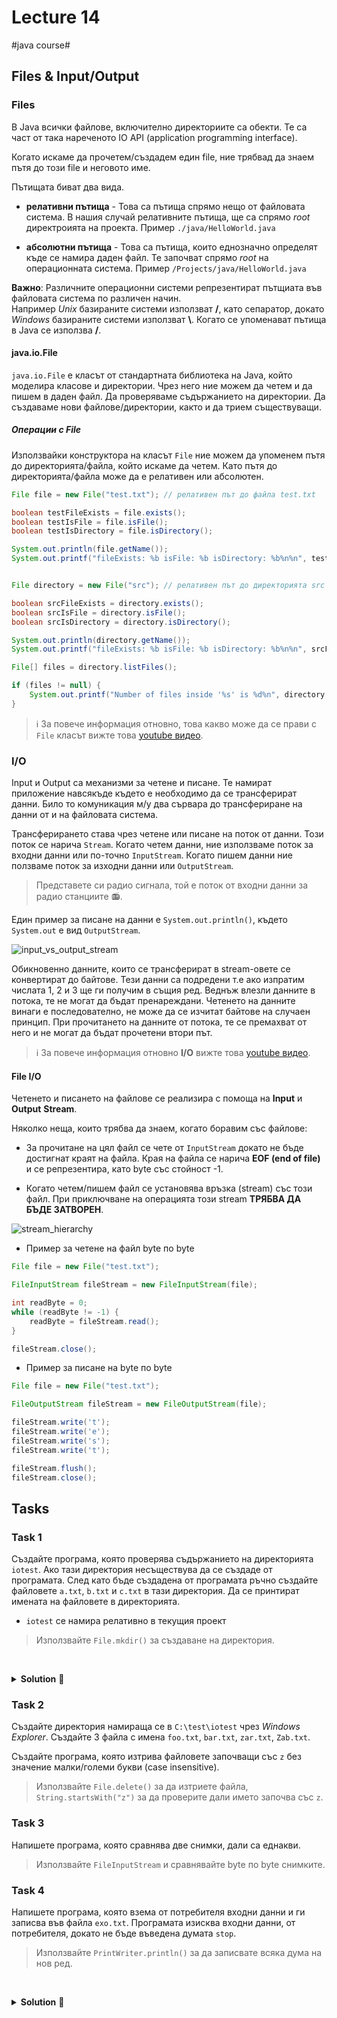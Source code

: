 # Lecture 14
#java course#

## Files & Input/Output

### Files

В Java всички файлове, включително директориите са обекти. Те са част от така нареченото
IO API (application programming interface). 

Когато искаме да прочетем/създадем един file, ние трябвад да знаем пътя до този file и неговото име.

Пътищата биват два вида.

- **релативни пътища** - Това са пътища спрямо нещо от файловата система. В нашия случай релативните пътища, ще са 
спрямо *root* директроията на проекта. Пример `./java/HelloWorld.java` 

- **абсолютни пътища** - Това са пътища, които еднозначно определят къде се намира даден файл. Те започват спрямо 
*root* на операционната система. Пример `/Projects/java/HelloWorld.java`

**Важно**: Различните операционни системи репрезентират пътщиата във файловата система по различен начин.  
Например *Unix* базираните системи използват **/**, като сепаратор, докато *Windows* базираните
системи използват **\\**. Когато се упоменават пътища в Java се използва **/**. 

#### java.io.File

`java.io.File` е класът от стандартната библиотека на Java, който моделира класове и директории. 
Чрез него ние можем да четем и да пишем в даден файл. Да проверяваме съдържанието на директории. 
Да създаваме нови файлове/директории, както и да трием съществуващи.

##### Операции с File

Използвайки конструктора на класът `File` ние можем да упоменем пътя до директорията/файла, който искаме да четем.
Като пътя до директорията/файла може да е релативен или абсолютен.

```java
File file = new File("test.txt"); // релативен път до файла test.txt

boolean testFileExists = file.exists();
boolean testIsFile = file.isFile();
boolean testIsDirectory = file.isDirectory();

System.out.println(file.getName());
System.out.printf("fileExists: %b isFile: %b isDirectory: %b%n%n", testFileExists, testIsFile, testIsDirectory);


File directory = new File("src"); // релативен път до директорията src

boolean srcFileExists = directory.exists();
boolean srcIsFile = directory.isFile();
boolean srcIsDirectory = directory.isDirectory();

System.out.println(directory.getName());
System.out.printf("fileExists: %b isFile: %b isDirectory: %b%n%n", srcFileExists, srcIsFile, srcIsDirectory);

File[] files = directory.listFiles();

if (files != null) {
    System.out.printf("Number of files inside '%s' is %d%n", directory.getName(), files.length);
}
```

> ℹ️ За повече информация отновно, това какво може да се прави с `File` класът 
вижте това [youtube видео](https://www.youtube.com/watch?v=o9F73FU2vzs).

### I/O

Input и Output са механизми за четене и писане. Те намират приложение навсякъде където е необходимо да се трансферират
данни. Било то комуникация м/у два сървара до трансфериране на данни от и на файловата система.

Трансферирането става чрез четене или писане на поток от данни. Този поток се нарича `Stream`. Когато четем данни,
ние използваме поток за входни данни или по-точно `InputStream`. Когато пишем данни ние ползваме поток за изходни данни
или `OutputStream`.

> Представете си радио сигнала, той е поток от входни данни за радио станциите 📻.

Един пример за писане на данни е `System.out.println()`, където `System.out` е вид `OutputStream`.

![input_vs_output_stream](https://www.oreilly.com/library/view/learning-java-4th/9781449372477/httpatomoreillycomsourceoreillyimages1707641.png)

Обикновенно данните, които се трансферират в stream-овете се конвертират до байтове. Тези данни са подредени т.е ако
изпратим числата 1, 2 и 3 ще ги получим в същия ред. Веднъж влезли данните в потока, те не могат да бъдат пренареждани.
Четенето на данните винаги е последователно, не може да се изчитат байтове на случаен принцип. 
При прочитането на данните от потока, те се премахват от него и не могат да бъдат прочетени втори път.

> ℹ️ За повече информация отновно **I/O** вижте това [youtube видео](https://www.youtube.com/watch?v=D_WDuwnaobg&t=558s).

#### File I/O

Четенето и писането на файлове се реализира с помоща на **Input** и **Output** **Stream**.

Няколко неща, които трябва да знаем, когато боравим със файлове:

- За прочитане на цял файл се чете от `InputStream` докато не бъде достигнат краят на файла. Края на файла се нарича 
**EOF (end of file)** и се репрезентира, като byte със стойност -1.

- Когато четем/пишем файл се установява връзка (stream) със този файл. При приключване на операцията този stream 
**ТРЯБВА ДА БЪДЕ ЗАТВОРЕН**.

![stream_hierarchy](https://www.tutorialspoint.com/java/images/file_io.jpg)

- Пример за четене на файл byte по byte

```java
File file = new File("test.txt");

FileInputStream fileStream = new FileInputStream(file);

int readByte = 0;
while (readByte != -1) {
    readByte = fileStream.read();
}

fileStream.close();
```

- Пример за писане на byte по byte

```java
File file = new File("test.txt");

FileOutputStream fileStream = new FileOutputStream(file);

fileStream.write('t');
fileStream.write('e');
fileStream.write('s');
fileStream.write('t');

fileStream.flush();
fileStream.close();
```

## Tasks

### Task 1

Създайте програма, която проверява съдържанието на директорията `iotest`.
Ако тази директория несъществува да се създаде от програмата.
След като бъде създадена от програмата ръчно създайте файловете `a.txt`, `b.txt` и `c.txt` в тази директория.
Да се принтират имената на файловете в директорията.

- `iotest` се намира релативно в текущия проект

> Използвайте `File.mkdir()` за създаване на директория. 

<br/><details><summary><b>Solution</b> 👀</summary> 
<p>

```java
import java.io.File;

public class Task1 {

    public static void main(String[] args) {
        File file = new File("iotest");

        if (!file.exists()) {
            file.mkdir();
        }

        for (String name : file.list()) {
            System.out.println(name);
        }
    }
}
```

</p>
</details>

### Task 2

Създайте директория намираща се в `C:\test\iotest` чрез *Windows Explorer*. 
Създайте 3 файла с имена `foo.txt`, `bar.txt`, `zar.txt`, `Zab.txt`.

Създайте програма, която изтрива файловете започващи със `z` без значение малки/големи букви (case insensitive).

> Използвайте `File.delete()` за да изтриете файла, `String.startsWith("z")` за да проверите дали името започва със `z`.

### Task 3

Напишете програма, която сравнява две снимки, дали са еднакви.

> Използвайте `FileInputStream` и сравнявайте byte по byte снимките.

### Task 4

Напишете програма, която взема от потребителя входни данни и ги записва във файла `exo.txt`.
Програмата изисква входни данни, от потребителя, докато не бъде въведена думата `stop`.

> Използвайте `PrintWriter.println()` за да записвате всяка дума на нов ред.

<br/><details><summary><b>Solution</b> 👀</summary> 
<p>

```java
import java.io.File;
import java.io.IOException;
import java.io.PrintWriter;
import java.util.ArrayList;
import java.util.List;
import java.util.Scanner;

public class WriteDemo {

    public static void main(String[] args) throws IOException {
        Scanner scanner = new Scanner(System.in);

        List<String> data = new ArrayList<>();
        while (true) {

            System.out.print("Въведете текст: ");
            String input = scanner.nextLine();

            if ("stop".equalsIgnoreCase(input)) {
                break;
            }

            data.add(input);
        }

        File createdFile = createFile("echo.txt");

        PrintWriter writer = new PrintWriter(createdFile);

        for (String eachData : data) {
            writer.println(eachData);
        }

        writer.flush();
        writer.close();

        System.out.println("Проверете съдържанеието на echo.txt");
    }

    private static File createFile(String name) {
        File myFile = new File(name);

        try {
            myFile.createNewFile();
            return myFile;
        } catch (IOException e) {
            throw new RuntimeException("There was an error creating the file.", e);
        }
    }
}
```

</p>
</details>